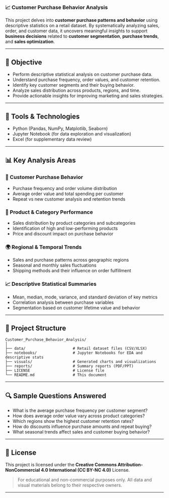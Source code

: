 ### 📈 Customer Purchase Behavior Analysis

This project delves into **customer purchase patterns and behavior** using descriptive statistics on a retail dataset. By systematically analyzing sales, order, and customer data, it uncovers meaningful insights to support **business decisions** related to **customer segmentation**, **purchase trends**, and **sales optimization**.

---

## 📌 Objective

* Perform descriptive statistical analysis on customer purchase data.
* Understand purchase frequency, order values, and customer retention.
* Identify key customer segments and their buying behavior.
* Analyze sales distribution across products, regions, and time.
* Provide actionable insights for improving marketing and sales strategies.

---

## 🧰 Tools & Technologies

* Python (Pandas, NumPy, Matplotlib, Seaborn)
* Jupyter Notebook (for data exploration and visualization)
* Excel (for supplementary data review)

---

## 📊 Key Analysis Areas

### 🎯 Customer Purchase Behavior

* Purchase frequency and order volume distribution
* Average order value and total spending per customer
* Repeat vs new customer analysis and retention trends

### 🛒 Product & Category Performance

* Sales distribution by product categories and subcategories
* Identification of high and low-performing products
* Price and discount impact on purchase behavior

### 🌍 Regional & Temporal Trends

* Sales and purchase patterns across geographic regions
* Seasonal and monthly sales fluctuations
* Shipping methods and their influence on order fulfillment

### 📈 Descriptive Statistical Summaries

* Mean, median, mode, variance, and standard deviation of key metrics
* Correlation analysis between purchase variables
* Segmentation based on customer lifetime value and behavior

---

## 📂 Project Structure

```
Customer_Purchase_Behavior_Analysis/
│
├── data/                     # Retail dataset files (CSV/XLSX)
├── notebooks/                # Jupyter Notebooks for EDA and descriptive stats
├── visuals/                  # Generated charts and visualizations
├── reports/                  # Summary reports (PDF/PPT)
├── LICENSE                   # License file
└── README.md                 # This document
```

---

## 🔍 Sample Questions Answered

* What is the average purchase frequency per customer segment?
* How does average order value vary across product categories?
* Which regions show the highest customer retention rates?
* How do discounts influence purchase amounts and repeat buying?
* What seasonal trends affect sales and customer buying behavior?

---

## 📜 License

This project is licensed under the **Creative Commons Attribution-NonCommercial 4.0 International (CC BY-NC 4.0)** License.

> For educational and non-commercial purposes only. All data and visual materials belong to their respective owners.

---

